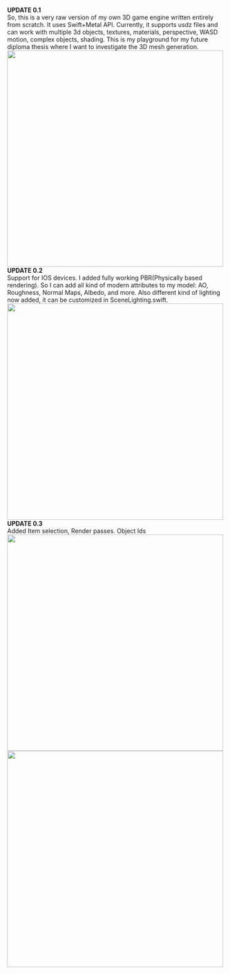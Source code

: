 **UPDATE 0.1**<br />
So, this is a very raw version of my own 3D game engine written entirely from scratch. It uses Swift+Metal API. Currently, it supports usdz files and can work with multiple 3d objects, textures, materials, perspective, WASD motion, complex objects, shading. This is my playground for my future diploma thesis where I want to investigate the 3D mesh generation.<br />
<img src="https://i.ibb.co/NSyH956/image.jpg" width="500">
**UPDATE 0.2**<br />
Support for IOS devices. I added fully working PBR(Physically based rendering). So I can add all kind of modern attributes to my model: AO, Roughness, Normal Maps, Albedo, and more. Also different kind of lighting now added, it can be customized in SceneLighting.swift.<br />
<img src="https://i.ibb.co/s5s8Zyj/photo-5339390260649515280-w.jpg" width="500">
**UPDATE 0.3**<br />
Added Item selection, Render passes. Object Ids<br />
<img src="https://i.ibb.co/rv6mYRB/2648172d-4bba-4545-b04b-1e5d25a82a15.jpg" width="500">
<img src="https://i.ibb.co/0KTYcgj/e39593c0-2d95-441c-8899-2d4ba5bed22b.jpg" width="500">



